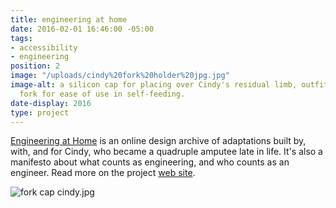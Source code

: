 ```yaml
---
title: engineering at home
date: 2016-02-01 16:46:00 -05:00
tags:
- accessibility
- engineering
position: 2
image: "/uploads/cindy%20fork%20holder%20jpg.jpg"
image-alt: a silicon cap for placing over Cindy's residual limb, outfitted with a
  fork for ease of use in self-feeding.
date-display: 2016
type: project
---
```


[Engineering at Home](http://engineeringathome.org/) is an online design archive of adaptations built by, with, and for Cindy, who became a quadruple amputee late in life. It's also a manifesto about what counts as engineering, and who counts as an engineer. Read more on the project [web site](http://engineeringathome.org/).

![fork cap cindy.jpg](/uploads/fork%20cap%20cindy.jpg)

